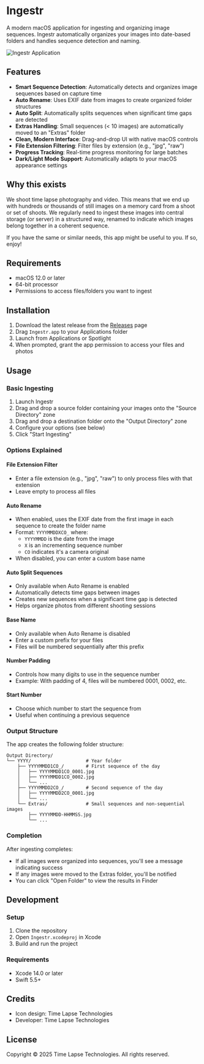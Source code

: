 # Ingestr

A modern macOS application for ingesting and organizing image sequences. Ingestr automatically organizes your images into date-based folders and handles sequence detection and naming.

![Ingestr Application](Resources/app_screenshot.png)

## Features

- **Smart Sequence Detection**: Automatically detects and organizes image sequences based on capture time
- **Auto Rename**: Uses EXIF date from images to create organized folder structures
- **Auto Split**: Automatically splits sequences when significant time gaps are detected
- **Extras Handling**: Small sequences (< 10 images) are automatically moved to an "Extras" folder
- **Clean, Modern Interface**: Drag-and-drop UI with native macOS controls
- **File Extension Filtering**: Filter files by extension (e.g., "jpg", "raw")
- **Progress Tracking**: Real-time progress monitoring for large batches
- **Dark/Light Mode Support**: Automatically adapts to your macOS appearance settings

## Why this exists

We shoot time lapse photography and video. This means that we end up with hundreds or thousands of still images on a memory card from a shoot or set of shoots. We regularly need to ingest these images into central storage (or server) in a structured way, renamed to indicate which images belong together in a coherent sequence. 

If you have the same or similar needs, this app might be useful to you. If so, enjoy!

## Requirements

- macOS 12.0 or later
- 64-bit processor
- Permissions to access files/folders you want to ingest

## Installation

1. Download the latest release from the [Releases](https://github.com/timelapsetech/ingestr/releases) page
2. Drag `Ingestr.app` to your Applications folder
3. Launch from Applications or Spotlight
4. When prompted, grant the app permission to access your files and photos

## Usage

### Basic Ingesting

1. Launch Ingestr
2. Drag and drop a source folder containing your images onto the "Source Directory" zone
3. Drag and drop a destination folder onto the "Output Directory" zone
4. Configure your options (see below)
5. Click "Start Ingesting"

### Options Explained

#### File Extension Filter
- Enter a file extension (e.g., "jpg", "raw") to only process files with that extension
- Leave empty to process all files

#### Auto Rename
- When enabled, uses the EXIF date from the first image in each sequence to create the folder name
- Format: `YYYYMMDDXCO_` where:
  - `YYYYMMDD` is the date from the image
  - `X` is an incrementing sequence number
  - `CO` indicates it's a camera original
- When disabled, you can enter a custom base name

#### Auto Split Sequences
- Only available when Auto Rename is enabled
- Automatically detects time gaps between images
- Creates new sequences when a significant time gap is detected
- Helps organize photos from different shooting sessions

#### Base Name
- Only available when Auto Rename is disabled
- Enter a custom prefix for your files
- Files will be numbered sequentially after this prefix

#### Number Padding
- Controls how many digits to use in the sequence number
- Example: With padding of 4, files will be numbered 0001, 0002, etc.

#### Start Number
- Choose which number to start the sequence from
- Useful when continuing a previous sequence

### Output Structure

The app creates the following folder structure:

```
Output Directory/
└── YYYY/                    # Year folder
    ├── YYYYMMDD1CO_/        # First sequence of the day
    │   ├── YYYYMMDD1CO_0001.jpg
    │   ├── YYYYMMDD1CO_0002.jpg
    │   └── ...
    ├── YYYYMMDD2CO_/        # Second sequence of the day
    │   ├── YYYYMMDD2CO_0001.jpg
    │   └── ...
    └── Extras/              # Small sequences and non-sequential images
        ├── YYYYMMDD-HHMMSS.jpg
        └── ...
```

### Completion

After ingesting completes:
- If all images were organized into sequences, you'll see a message indicating success
- If any images were moved to the Extras folder, you'll be notified
- You can click "Open Folder" to view the results in Finder

## Development

### Setup
1. Clone the repository
2. Open `Ingestr.xcodeproj` in Xcode
3. Build and run the project

### Requirements
- Xcode 14.0 or later
- Swift 5.5+

## Credits

- Icon design: Time Lapse Technologies
- Developer: Time Lapse Technologies

## License

Copyright © 2025 Time Lapse Technologies. All rights reserved. 